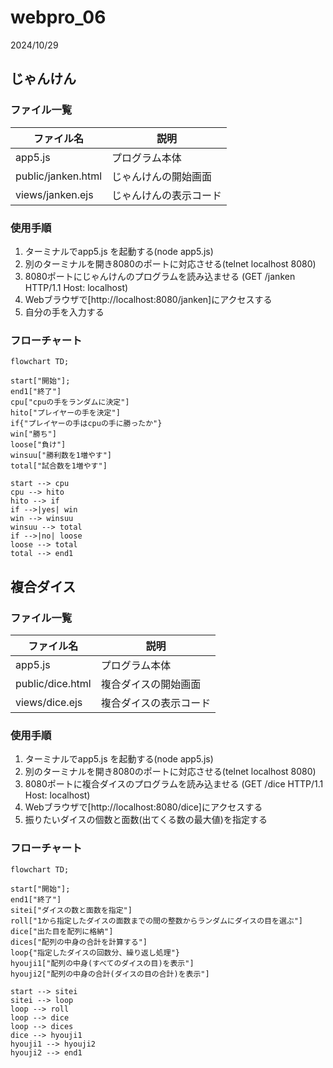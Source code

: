 # webpro_06
2024/10/29


## じゃんけん

### ファイル一覧
ファイル名 | 説明
-|-
app5.js | プログラム本体
public/janken.html | じゃんけんの開始画面
views/janken.ejs | じゃんけんの表示コード

### 使用手順
1. ターミナルでapp5.js を起動する(node app5.js)
1. 別のターミナルを開き8080のポートに対応させる(telnet localhost 8080)
1. 8080ポートにじゃんけんのプログラムを読み込ませる
(GET /janken HTTP/1.1
Host: localhost)
1. Webブラウザで[http://localhost:8080/janken]にアクセスする
1. 自分の手を入力する

### フローチャート
```mermaid
flowchart TD;

start["開始"];
end1["終了"]
cpu["cpuの手をランダムに決定"]
hito["プレイヤーの手を決定"]
if{"プレイヤーの手はcpuの手に勝ったか"}
win["勝ち"]
loose["負け"]
winsuu["勝利数を1増やす"]
total["試合数を1増やす"]

start --> cpu
cpu --> hito
hito --> if
if -->|yes| win
win --> winsuu
winsuu --> total
if -->|no| loose
loose --> total
total --> end1
```


## 複合ダイス

### ファイル一覧
ファイル名 | 説明
-|-
app5.js | プログラム本体
public/dice.html | 複合ダイスの開始画面
views/dice.ejs | 複合ダイスの表示コード

### 使用手順
1. ターミナルでapp5.js を起動する(node app5.js)
1. 別のターミナルを開き8080のポートに対応させる(telnet localhost 8080)
1. 8080ポートに複合ダイスのプログラムを読み込ませる
(GET /dice HTTP/1.1
Host: localhost)
1. Webブラウザで[http://localhost:8080/dice]にアクセスする
1. 振りたいダイスの個数と面数(出てくる数の最大値)を指定する

### フローチャート
```mermaid
flowchart TD;

start["開始"];
end1["終了"]
sitei["ダイスの数と面数を指定"]
roll["1から指定したダイスの面数までの間の整数からランダムにダイスの目を選ぶ"]
dice["出た目を配列に格納"]
dices["配列の中身の合計を計算する"]
loop{"指定したダイスの回数分、繰り返し処理"}
hyouji1["配列の中身(すべてのダイスの目)を表示"]
hyouji2["配列の中身の合計(ダイスの目の合計)を表示"]

start --> sitei
sitei --> loop
loop --> roll
loop --> dice
loop --> dices
dice --> hyouji1
hyouji1 --> hyouji2
hyouji2 --> end1
```